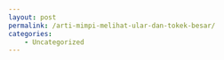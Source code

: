 ```yaml
---
layout: post
permalink: /arti-mimpi-melihat-ular-dan-tokek-besar/
categories:
    - Uncategorized
---
```


